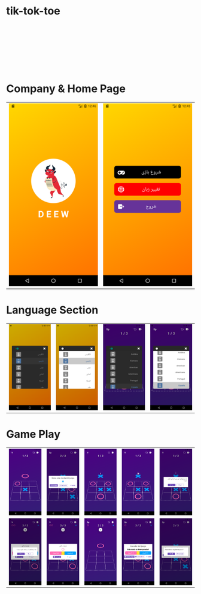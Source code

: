 ﻿# tik-tok-toe
<!-- <a style="color:red" href="https://objective-hopper-b18137.netlify.app/">DEMO WEBSITE</a> -->
<br/><br/>
<br/><br/>
<!-- <img align="center" src="https://github.com/sajjadseifi/files-uploaded/blob/Windows7/ezgif.com-gif-maker.gif" alt="demo"> -->
<br/><br/>

# Company & Home Page 

<table>
      <tr>
         <td>
            <img src="https://github.com/sajjadseifi/tik-tok-toe/blob/master/overview/1.png?raw=true" alt="1">
         </td>
         <td>
            <img src="https://github.com/sajjadseifi/tik-tok-toe/blob/master/overview/0.png?raw=true" alt="0">
         </td>
      </tr>
</table>

# Language Section
<table>
      <tr>
         <td>
            <img src="https://github.com/sajjadseifi/tik-tok-toe/blob/master/overview/2.png?raw=true" alt="2">
         </td>
         <td>
            <img src="https://github.com/sajjadseifi/tik-tok-toe/blob/master/overview/3.png?raw=true" alt="3">
         </td>
         <td>
               <img src="https://github.com/sajjadseifi/tik-tok-toe/blob/master/overview/11.png?raw=true" alt="11">
         </td>
         <td>
            <img src="https://github.com/sajjadseifi/tik-tok-toe/blob/master/overview/12.png?raw=true" alt="12">
         </td>
      </tr>
</table>


# Game Play

<table>
      <tr>
         <td>
            <img src="https://github.com/sajjadseifi/tik-tok-toe/blob/master/overview/4.png?raw=true" alt="4">
         </td>
         <td>
            <img src="https://github.com/sajjadseifi/tik-tok-toe/blob/master/overview/5.png?raw=true" alt="5">
         </td>
         <td>
               <img src="https://github.com/sajjadseifi/tik-tok-toe/blob/master/overview/6.png?raw=true" alt="6">
         </td>
         <td>
            <img src="https://github.com/sajjadseifi/tik-tok-toe/blob/master/overview/7.png?raw=true" alt="7">
         </td>
         <td>
            <img src="https://github.com/sajjadseifi/tik-tok-toe/blob/master/overview/8.png?raw=true" alt="8">
         </td>
      </tr>
      <tr>
         <td>
            <img src="https://github.com/sajjadseifi/tik-tok-toe/blob/master/overview/13.png?raw=true" alt="13">
         </td>
         <td>
            <img src="https://github.com/sajjadseifi/tik-tok-toe/blob/master/overview/14.png?raw=true" alt="14">
         </td>
         <td>
               <img src="https://github.com/sajjadseifi/tik-tok-toe/blob/master/overview/15.png?raw=true" alt="15">
         </td>
         <td>
            <img src="https://github.com/sajjadseifi/tik-tok-toe/blob/master/overview/16.png?raw=true" alt="16">
         </td>
         <td>
            <img src="https://github.com/sajjadseifi/tik-tok-toe/blob/master/overview/17.png?raw=true" alt="17">
         </td>
      </tr>
</table>
